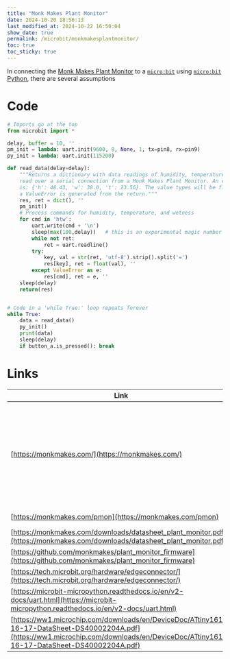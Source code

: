 ```yaml
---
title: "Monk Makes Plant Monitor"
date: 2024-10-20 18:56:13
last_modified_at: 2024-10-22 16:50:04
show_date: true
permalink: /microbit/monkmakesplantmonitor/
toc: true
toc_sticky: true
---
```

In connecting the [Monk Makes Plant Monitor](https://monkmakes.com/pmon) to a [`micro:bit`](https://microbit-micropython.readthedocs.io/en/v2-docs/) using [`micro:bit` Python](https://microbit.org/get-started/user-guide/python-editor/), there are several assumptions

# Code

```python
# Imports go at the top
from microbit import *

delay, buffer = 10, ''
pm_init = lambda: uart.init(9600, 8, None, 1, tx=pin8, rx=pin9)
py_init = lambda: uart.init(115200)

def read_data(delay=delay):
    """Returns a dictionary with data readings of humidity, temperature, and moisture
    read over a serial connection from a Monk Makes Plant Monitor. An example return
    is: {'h': 48.43, 'w': 38.0, 't': 23.56}. The value types will be float, unless
    a ValueError is generated from the return."""
    res, ret = dict(), ''
    pm_init()
    # Process commands for humidity, temperature, and wetness
    for cmd in 'htw':
        uart.write(cmd + '\n')
        sleep(max(100,delay))   # this is an experimental magic number to allow response
        while not ret:
            ret = uart.readline()
        try:
            key, val = str(ret, 'utf-8').strip().split('=')
            res[key], ret = float(val), ''
        except ValueError as e:
            res[cmd], ret = e, ''
    sleep(delay)
    return(res)


# Code in a 'while True:' loop repeats forever
while True:
    data = read_data()
    py_init()
    print(data)
    sleep(delay)
    if button_a.is_pressed(): break
```

# Links

| Link | Description |
| --- | --- |
| [https://monkmakes.com/](https://monkmakes.com/) | 'Founded in 2013, Monk Makes Ltd designs and manufacturers a wide range of electronics kits and circuit boards from its base in the North West of England.' |
| [https://monkmakes.com/pmon](https://monkmakes.com/pmon) | Plant Monitor website |
| [https://monkmakes.com/downloads/datasheet_plant_monitor.pdf](https://monkmakes.com/downloads/datasheet_plant_monitor.pdf) | Plant Monitor datasheet |
| [https://github.com/monkmakes/plant_monitor_firmware](https://github.com/monkmakes/plant_monitor_firmware) | Plant Monitor firmware |
| [https://tech.microbit.org/hardware/edgeconnector/](https://tech.microbit.org/hardware/edgeconnector/) | micro:bit pinouts |
| [https://microbit-micropython.readthedocs.io/en/v2-docs/uart.html](https://microbit-micropython.readthedocs.io/en/v2-docs/uart.html) | micro:bit UART |
| [https://ww1.microchip.com/downloads/en/DeviceDoc/ATtiny1614-16-17-DataSheet-DS40002204A.pdf](https://ww1.microchip.com/downloads/en/DeviceDoc/ATtiny1614-16-17-DataSheet-DS40002204A.pdf) | ATTiny 1614 — the µcontroller |
